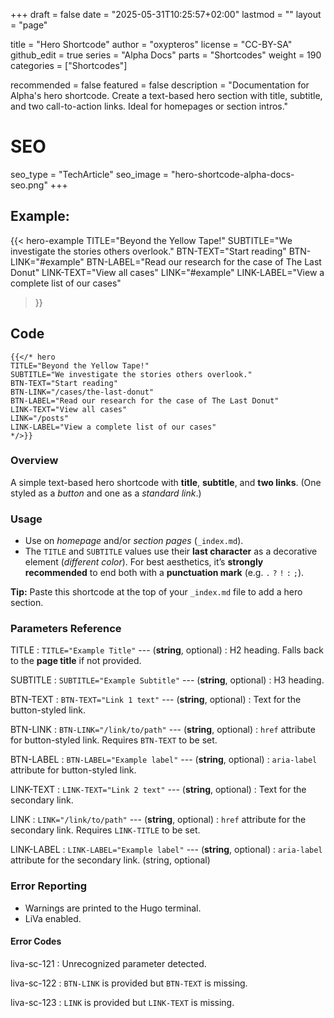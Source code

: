 +++
draft = false
date = "2025-05-31T10:25:57+02:00"
lastmod = ""
layout = "page"

title = "Hero Shortcode"
author = "oxypteros"
license = "CC-BY-SA"
github_edit = true
series = "Alpha Docs"
  parts = "Shortcodes"
  weight = 190
categories = ["Shortcodes"]

recommended = false
featured = false
description = "Documentation for Alpha's hero shortcode. Create a text-based hero section with title, subtitle, and two call-to-action links. Ideal for homepages or section intros."
# SEO
seo_type = "TechArticle"
seo_image = "hero-shortcode-alpha-docs-seo.png"
+++
## Example:

{{< hero-example
TITLE="Beyond the Yellow Tape!"
SUBTITLE="We investigate the stories others overlook." 
BTN-TEXT="Start reading"
BTN-LINK="#example"
BTN-LABEL="Read our research for the case of The Last Donut"
LINK-TEXT="View all cases"
LINK="#example"
LINK-LABEL="View a complete list of our cases"
>}}

## Code
```go-html-template
{{</* hero
TITLE="Beyond the Yellow Tape!"
SUBTITLE="We investigate the stories others overlook." 
BTN-TEXT="Start reading"
BTN-LINK="/cases/the-last-donut"
BTN-LABEL="Read our research for the case of The Last Donut"
LINK-TEXT="View all cases"
LINK="/posts"
LINK-LABEL="View a complete list of our cases"
*/>}}
```
### Overview
A simple text-based hero shortcode with **title**, **subtitle**, and **two links**. (One styled as a *button* and one as a *standard link*.) 

### Usage
- Use on *homepage* and/or *section pages* (`_index.md`).
- The `TITLE` and `SUBTITLE` values use their **last character** as a decorative element (*different color*). For best aesthetics, it’s **strongly recommended** to end both with a **punctuation mark** (e.g. `.` `?` `!` `:` `;`).

**Tip:** Paste this shortcode at the top of your `_index.md` file to add a hero section.
### Parameters Reference
TITLE
: `TITLE="Example Title"` ---  (**string**, optional) 
: H2 heading. Falls back to the **page title** if not provided. 

SUBTITLE 
: `SUBTITLE="Example Subtitle"` --- (**string**, optional) 
: H3 heading.

BTN-TEXT
: `BTN-TEXT="Link 1 text"` --- (**string**, optional) 
: Text for the button-styled link.

BTN-LINK 
: `BTN-LINK="/link/to/path"` --- (**string**, optional) 
:  `href` attribute for button-styled link. Requires `BTN-TEXT` to be set.

BTN-LABEL 
: `BTN-LABEL="Example label"` --- (**string**, optional) 
: `aria-label` attribute for button-styled link.

LINK-TEXT 
: `LINK-TEXT="Link 2 text"` --- (**string**, optional) 
: Text for the secondary link.

LINK 
: `LINK="/link/to/path"` --- (**string**, optional) 
: `href` attribute for the secondary link. Requires `LINK-TITLE` to be set. 

LINK-LABEL 
: `LINK-LABEL="Example label"` --- (**string**, optional) 
: `aria-label` attribute for the secondary link. (string, optional)

### Error Reporting
- Warnings are printed to the Hugo terminal.
- LiVa enabled.

#### Error Codes
liva-sc-121
: Unrecognized parameter detected.

liva-sc-122
: `BTN-LINK` is provided but `BTN-TEXT` is missing.

liva-sc-123
: `LINK` is provided but `LINK-TEXT` is missing.